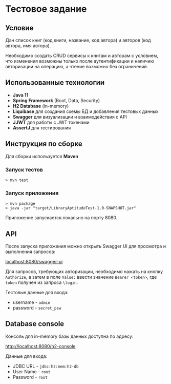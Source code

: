 # Тестовое задание

## Условие

Дан список книг (код книги, название, код автора) и авторов (код автора, имя автора).

Необходимо создать CRUD сервисы к книгам и авторам с условием, что изменения возможны 
только после аутентификации и наличию авторизации на операцию, а чтение возможно без ограничений.

## Использованные технологии

* **Java 11**
* **Spring Framework** (Boot, Data, Security)
* **H2 Database** (in-memory)
* **Liquibase** для создания схемы БД и добавления тестовых данных
* **Swagger** для визуализации и взаимодействия с API
* **JJWT** для работы с JWT токенами
* **AssertJ** для тестирования

## Инструкция по сборке

Для сборки используется **Maven**

### Запуск тестов
```
> mvn test
```

### Запуск приложения

```
> mvn package
> java -jar "target/LibraryAptitudeTest-1.0-SNAPSHOT.jar"
```

Приложение запускается локально на порту 8080.

## API

После запуска приложения можно открыть Swagger UI для просмотра
и выполнения запросов:

[localhost:8080/swagger-ui](localhost:8080/swagger-ui)

Для запросов, требующих авторизации, необходимо нажать на кнопку 
`Authorize`, а затем в поле `Value:` ввести значение
`Bearer <token>`, где `token` получен из запроса `\login`.

Тестовые данные для входа:
* username - `admin`
* password - `secret_psw`

## Database console

Консоль для in-memory базы данных доступна по адресу:

[http://localhost:8080/h2-console](http://localhost:8080/h2-console)

Данные для входа:
* JDBC URL - `jdbc:h2:mem:h2-db`
* User Name - `root`
* Password - `root`
